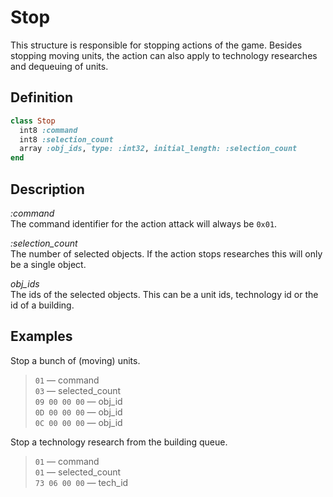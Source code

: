 # Stop

This structure is responsible for stopping actions of the game. Besides stopping moving units, the action can also apply to technology researches and dequeuing of units.

## Definition

```ruby
class Stop
  int8 :command 
  int8 :selection_count
  array :obj_ids, type: :int32, initial_length: :selection_count
end
```

## Description

*:command*  
The command identifier for the action attack will always be `0x01`.

*:selection_count*  
The number of selected objects. If the action stops researches this will only be a single object. 

*obj_ids*  
The ids of the selected objects. This can be a unit ids, technology id or the id of a building.

## Examples

Stop a bunch of (moving) units.

>`01` &mdash; command  
>`03` &mdash; selected_count  
>`09 00 00 00` &mdash; obj_id   
>`0D 00 00 00` &mdash; obj_id  
>`0C 00 00 00` &mdash; obj_id  

Stop a technology research from the building queue.

>`01` &mdash; command  
>`01` &mdash; selected_count  
>`73 06 00 00` &mdash; tech_id   

